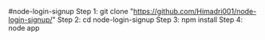 #node-login-signup
Step 1: git clone "https://github.com/Himadri001/node-login-signup/"
Step 2: cd node-login-signup
Step 3: npm install
Step 4: node app
